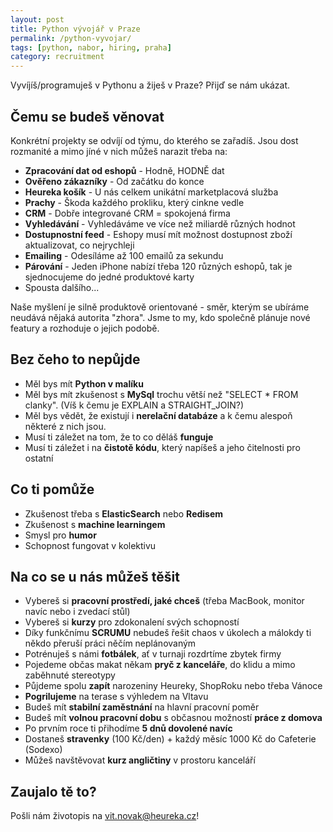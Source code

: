 ```yaml
---
layout: post
title: Python vývojář v Praze
permalink: /python-vyvojar/
tags: [python, nabor, hiring, praha]
category: recruitment
---
```


Vyvíjíš/programuješ v Pythonu a žiješ v Praze? Přijď se nám ukázat.

## Čemu se budeš věnovat
Konkrétní projekty se odvíjí od týmu, do kterého se zařadíš. Jsou dost rozmanité a mimo jíné v nich můžeš narazit třeba na:
* **Zpracování dat od eshopů** - Hodně, HODNĚ dat
* **Ověřeno zákazníky** - Od začátku do konce
* **Heureka košík** - U nás celkem unikátní marketplacová služba
* **Prachy** - Škoda každého prokliku, který cinkne vedle
* **CRM** - Dobře integrované CRM = spokojená firma
* **Vyhledávání** - Vyhledáváme ve více než miliardě různých hodnot
* **Dostupnostní feed** - Eshopy musí mít možnost dostupnost zboží aktualizovat, co nejrychleji
* **Emailing** - Odesíláme až 100 emailů za sekundu
* **Párování** - Jeden iPhone nabízí třeba 120 různých eshopů, tak je sjednocujeme do jedné produktové karty
* Spousta dalšího...

Naše myšlení je silně produktově orientované - směr, kterým se ubíráme neudává nějaká autorita "zhora". Jsme to my, kdo
společně plánuje nové featury a rozhoduje o jejich podobě.

## Bez čeho to nepůjde
* Měl bys mít **Python v malíku**
* Měl bys mít zkušenost s **MySql** trochu větší než "SELECT * FROM clanky". (Víš k čemu je EXPLAIN a STRAIGHT_JOIN?)
* Měl bys vědět, že existují i **nerelační databáze** a k čemu alespoň některé z nich jsou.
* Musí ti záležet na tom, že to co děláš **funguje**
* Musí ti záležet i na **čistotě kódu**, který napíšeš a jeho čitelnosti pro ostatní

## Co ti pomůže
* Zkušenost třeba s **ElasticSearch** nebo **Redisem**
* Zkušenost s **machine learningem**
* Smysl pro **humor**
* Schopnost fungovat v kolektivu

## Na co se u nás můžeš těšit
* Vybereš si **pracovní prostředí, jaké chceš** (třeba MacBook, monitor navíc nebo i zvedací stůl)
* Vybereš si **kurzy** pro zdokonalení svých schopností
* Díky funkčnímu **SCRUMU** nebudeš řešit chaos v úkolech a málokdy ti někdo přeruší práci něčím neplánovaným
* Potrénuješ s námi **fotbálek**, ať v turnaji rozdrtíme zbytek firmy
* Pojedeme občas makat někam **pryč z kanceláře**, do klidu a mimo zaběhnuté stereotypy
* Půjdeme spolu **zapít** narozeniny Heureky, ShopRoku nebo třeba Vánoce
* **Pogrilujeme** na terase s výhledem na Vltavu
* Budeš mít **stabilní zaměstnání** na hlavní pracovní poměr
* Budeš mít **volnou pracovní dobu** s občasnou možností **práce z domova**
* Po prvním roce ti přihodíme **5 dnů dovolené navíc**
* Dostaneš **stravenky** (100 Kč/den) + každý měsíc 1000 Kč do Cafeterie (Sodexo)
* Můžeš navštěvovat **kurz angličtiny** v prostoru kanceláří

## Zaujalo tě to?
Pošli nám životopis na [vit.novak@heureka.cz](mailto:vit.novak@heureka.cz "poslat email")!
